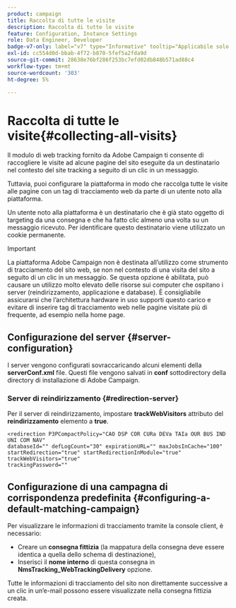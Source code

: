 ```yaml
---
product: campaign
title: Raccolta di tutte le visite
description: Raccolta di tutte le visite
feature: Configuration, Instance Settings
role: Data Engineer, Developer
badge-v7-only: label="v7" type="Informative" tooltip="Applicabile solo a Campaign Classic v7"
exl-id: cc554d0d-bbab-4f72-b870-5fef5a2fda9d
source-git-commit: 28638e76bf286f253bc7efd02db848b571ad88c4
workflow-type: tm+mt
source-wordcount: '303'
ht-degree: 5%

---
```


# Raccolta di tutte le visite{#collecting-all-visits}

Il modulo di web tracking fornito da Adobe Campaign ti consente di raccogliere le visite ad alcune pagine del sito eseguite da un destinatario nel contesto del site tracking a seguito di un clic in un messaggio.

Tuttavia, puoi configurare la piattaforma in modo che raccolga tutte le visite alle pagine con un tag di tracciamento web da parte di un utente noto alla piattaforma.

Un utente noto alla piattaforma è un destinatario che è già stato oggetto di targeting da una consegna e che ha fatto clic almeno una volta su un messaggio ricevuto. Per identificare questo destinatario viene utilizzato un cookie permanente.

>[!IMPORTANT]
>
>La piattaforma Adobe Campaign non è destinata all’utilizzo come strumento di tracciamento del sito web, se non nel contesto di una visita del sito a seguito di un clic in un messaggio. Se questa opzione è abilitata, può causare un utilizzo molto elevato delle risorse sui computer che ospitano i server (reindirizzamento, applicazione e database). È consigliabile assicurarsi che l’architettura hardware in uso supporti questo carico e evitare di inserire tag di tracciamento web nelle pagine visitate più di frequente, ad esempio nella home page.

## Configurazione del server {#server-configuration}

I server vengono configurati sovraccaricando alcuni elementi della **serverConf.xml** file. Questi file vengono salvati in **conf** sottodirectory della directory di installazione di Adobe Campaign.

### Server di reindirizzamento {#redirection-server}

Per il server di reindirizzamento, impostare **trackWebVisitors** attributo del **reindirizzamento** elemento a **true**.

```
<redirection P3PCompactPolicy="CAO DSP COR CURa DEVa TAIa OUR BUS IND UNI COM NAV"
databaseId="" defLogCount="30" expirationURL="" maxJobsInCache="100"
startRedirection="true" startRedirectionInModule="true" trackWebVisitors="true"
trackingPassword=""
```

## Configurazione di una campagna di corrispondenza predefinita {#configuring-a-default-matching-campaign}

Per visualizzare le informazioni di tracciamento tramite la console client, è necessario:

* Creare un **consegna fittizia** (la mappatura della consegna deve essere identica a quella dello schema di destinazione),
* Inserisci il **nome interno** di questa consegna in **NmsTracking_WebTrackingDelivery** opzione.

Tutte le informazioni di tracciamento del sito non direttamente successive a un clic in un’e-mail possono essere visualizzate nella consegna fittizia creata.
